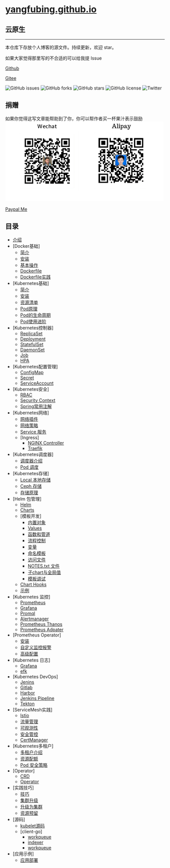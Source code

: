 # [yangfubing.github.io](https://yangfubing.github.io)

## 云原生

---
本仓库下存放个人博客的源文件。持续更新，欢迎 star。

如果大家觉得那里写的不合适的可以给我提 Issue

[Github](https://github.com/burningmyself)

[Gitee](https://gitee.com/burningmyself)

![GitHub issues](https://img.shields.io/github/issues/burningmyself/burningmyself.github.io)
![GitHub forks](https://img.shields.io/github/forks/burningmyself/burningmyself.github.io)
![GitHub stars](https://img.shields.io/github/stars/burningmyself/burningmyself.github.io)
![GitHub license](https://img.shields.io/github/license/burningmyself/burningmyself.github.io)
![Twitter](https://img.shields.io/twitter/url?url=https%3A%2F%2Fgithub.com%2Fburningmyself%2Fburningmyself.github.io)

## 捐赠

如果你觉得这写文章能帮助到了你，你可以帮作者买一杯果汁表示鼓励
![pay](docs/assets/pay.png)

[Paypal Me](https://paypal.me/yangfubing)

## 目录

* [介绍](docs/index.md)
* [Docker基础]
  * [简介](docs/docker/overview.md)
  * [安装](docs/docker/install.md)
  * [基本操作](docs/docker/basic.md)
  * [Dockerfile](docs/docker/dockerfile_usage.md)
  * [Dockerfile实践](docs/docker/dockerfile_practice.md)
* [Kubernetes基础]
  * [简介](docs/kubernetes_basic/overview.md)
  * [安装](docs/kubernetes_basic/install.md)  
  * [资源清单](docs/kubernetes_basic/yaml.md)  
  * [Pod原理](docs/kubernetes_basic/pod.md)
  * [Pod的生命周期](docs/kubernetes_basic/pod_life.md)
  * [Pod使用进阶](docs/kubernetes_basic/pod_deep.md)
* [Kubernetes控制器]
  * [ReplicaSet](docs/kubernetes_controller/replicaset.md)
  * [Deployment](docs/kubernetes_controller/deployment.md)
  * [StatefulSet](docs/kubernetes_controller/statefulset.md)
  * [DaemonSet](docs/kubernetes_controller/daemonset.md)
  * [Job](docs/kubernetes_controller/job.md)
  * [HPA](docs/kubernetes_controller/hpa.md)
* [Kubernetes配置管理]
  * [ConfigMap](docs/kubernetes_config/config_map.md)
  * [Secret](docs/kubernetes_config/secret.md)
  * [ServiceAccount](docs/kubernetes_config/service_account.md)
* [Kubernetes安全]  
  * [RBAC](docs/kubernetes_security/rbac.md)
  * [Security Context](docs/kubernetes_security/security_context.md)
  * [Spring常用注解](docs/kubernetes_security/admission.md)
* [Kubernetes网络]
  * [网络插件](docs/kubernetes_network/flannel.md)
  * [网络策略](docs/kubernetes_network/policy.md)
  * [Service 服务](docs/kubernetes_network/service.md)
  * [Ingress]
    * [NGINX Controller](docs/kubernetes_network/ingress/nginx.md)
    * [Traefik](docs/kubernetes_network/ingress/traefik.md)
* [Kubernetes调度器]
  * [调度器介绍](docs/kubernetes_scheduler/overview.md)
  * [Pod 调度](docs/kubernetes_scheduler/usage.md)
* [Kubernetes存储]
  * [Local 本地存储](docs/kubernetes_stroage/local.md)
  * [Ceph 存储](docs/kubernetes_stroage/ceph.md)
  * [存储原理](docs/kubernetes_stroage/csi.md)
* [Helm 包管理]
  * [Helm](docs/kubernetes_package/helm.md)
  * [Charts](docs/kubernetes_package/charts.md)
  * [模板开发]
    * [内置对象](docs/kubernetes_package/templates/objects.md)
    * [Values](docs/kubernetes_package/templates/values.md)
    * [函数和管道](docs/kubernetes_package/templates/function.md)
    * [流程控制](docs/kubernetes_package/templates/flow.md)
    * [变量](docs/kubernetes_package/templates/variables.md)
    * [命名模板](docs/kubernetes_package/templates/named_templates.md)
    * [访问文件](docs/kubernetes_package/templates/access_files.md)
    * [NOTES.txt 文件](docs/kubernetes_package/templates/notes_files.md)
    * [子chart与全局值](docs/kubernetes_package/templates/subcharts_and_globals.md)
    * [模板调试](docs/kubernetes_package/templates/debug.md)
  * [Chart Hooks](docs/kubernetes_package/chart_hooks.md)
  * [示例](docs/kubernetes_package/example.md)
* [Kubernetes 监控]
  * [Prometheus](docs/kubernetes_monitor/prometheus.md)
  * [Grafana](docs/kubernetes_monitor/grafana.md)
  * [Promql](docs/kubernetes_monitor/promql.md)
  * [Alertmanager](docs/kubernetes_monitor/alertmanager.md)
  * [Prometheus Thanos](docs/kubernetes_monitor/thanos.md)
  * [Prometheus Adpater](docs/kubernetes_monitor/adapter.md)
* [Prometheus Operator]
  * [安装](docs/kubernetes_monitor/operator/install.md)
  * [自定义监控报警](docs/kubernetes_monitor/operator/custom.md)
  * [高级配置](docs/kubernetes_monitor/operator/advance.md)  
* [Kubernetes 日志]
  * [Grafana](docs/kubernetes_logs/architec.md)
  * [efk](docs/kubernetes_logs/efk.md)
* [Kubernetes DevOps]
  * [Jenins](docs/kubernetes_devops/jenkins.md)
  * [Gitlab](docs/kubernetes_devops/gitlab.md)
  * [Harbor](docs/kubernetes_devops/harbor.md)
  * [Jenkins Pipeline](docs/kubernetes_devops/jenkins_pipeline.md)
  * [Tekton](docs/kubernetes_devops/token.md)
* [ServiceMesh实践]
  * [Istio](docs/kubernetes_service_mesh/istio.md)
  * [流量管理](docs/kubernetes_service_mesh/traffic.md)
  * [可观测性](docs/kubernetes_service_mesh/observability.md)
  * [安全管控](docs/kubernetes_service_mesh/security.md)
  * [CertManager](docs/kubernetes_service_mesh/cert_manager.md)
* [Kubernetes多租户]
  * [多租户介绍](docs/kubernetes_tenant/tenant.md)
  * [资源配额](docs/kubernetes_tenant/quota.md)
  * [Pod 安全策略](docs/kubernetes_tenant/psp.md)
* [Operator]
  * [CRD](docs/kubernetes_operator/crd.md)
  * [Operator](docs/kubernetes_operator/operator.md)
* [实践技巧]
  * [技巧](docs/kubernetes_maintain/skill.md)  
  * [集群升级](docs/kubernetes_maintain/update.md)
  * [升级为集群](docs/kubernetes_maintain/update_cluster.md)
  * [资源预留](docs/kubernetes_maintain/reserved.md)
* [源码]
  * [kubelet源码](docs/kubernetes_code/kubelet.md)
  * [client-go]
    * [workqueue](docs/kubernetes_code/client_go/workqueue.md)
    * [indexer](docs/kubernetes_code/client_go/indexer.md)
    * [workqueue](docs/kubernetes_code/client_go/deltafifo.md)
* [应用示例]
  * [应用部署](docs/kubernetes_example/wordpress.md)
